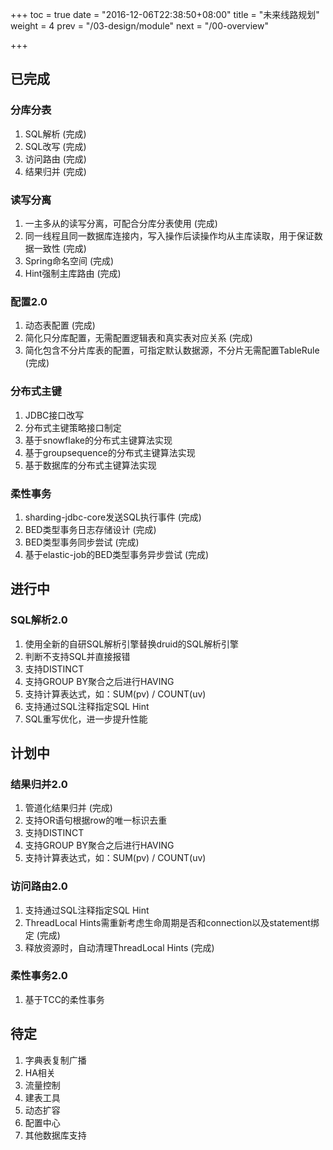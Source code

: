 +++
toc = true
date = "2016-12-06T22:38:50+08:00"
title = "未来线路规划"
weight = 4
prev = "/03-design/module"
next = "/00-overview"

+++

## 已完成

### 分库分表
1. SQL解析 (完成)
1. SQL改写 (完成)
1. 访问路由 (完成)
1. 结果归并 (完成)

### 读写分离
1. 一主多从的读写分离，可配合分库分表使用 (完成)
1. 同一线程且同一数据库连接内，写入操作后读操作均从主库读取，用于保证数据一致性 (完成)
1. Spring命名空间 (完成)
1. Hint强制主库路由 (完成)

### 配置2.0
1. 动态表配置 (完成)
1. 简化只分库配置，无需配置逻辑表和真实表对应关系 (完成)
1. 简化包含不分片库表的配置，可指定默认数据源，不分片无需配置TableRule (完成)

### 分布式主键
1. JDBC接口改写
1. 分布式主键策略接口制定
1. 基于snowflake的分布式主键算法实现
1. 基于groupsequence的分布式主键算法实现
1. 基于数据库的分布式主键算法实现

### 柔性事务
1. sharding-jdbc-core发送SQL执行事件 (完成)
1. BED类型事务日志存储设计 (完成)
1. BED类型事务同步尝试 (完成)
1. 基于elastic-job的BED类型事务异步尝试 (完成)

## 进行中

### SQL解析2.0
1. 使用全新的自研SQL解析引擎替换druid的SQL解析引擎
1. 判断不支持SQL并直接报错
1. 支持DISTINCT
1. 支持GROUP BY聚合之后进行HAVING
1. 支持计算表达式，如：SUM(pv) / COUNT(uv)
1. 支持通过SQL注释指定SQL Hint
1. SQL重写优化，进一步提升性能

## 计划中

### 结果归并2.0
1. 管道化结果归并 (完成)
1. 支持OR语句根据row的唯一标识去重
1. 支持DISTINCT
1. 支持GROUP BY聚合之后进行HAVING
1. 支持计算表达式，如：SUM(pv) / COUNT(uv)

### 访问路由2.0
1. 支持通过SQL注释指定SQL Hint
1. ThreadLocal Hints需重新考虑生命周期是否和connection以及statement绑定 (完成)
1. 释放资源时，自动清理ThreadLocal Hints (完成)

### 柔性事务2.0
1. 基于TCC的柔性事务

## 待定
1. 字典表复制广播
1. HA相关
1. 流量控制
1. 建表工具
1. 动态扩容
1. 配置中心
1. 其他数据库支持

